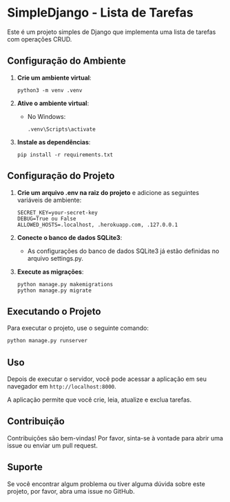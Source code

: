 # SimpleDjango - Lista de Tarefas

Este é um projeto simples de Django que implementa uma lista de tarefas com operações CRUD.

## Configuração do Ambiente

1. **Crie um ambiente virtual**:
    ```
    python3 -m venv .venv
    ```

2. **Ative o ambiente virtual**:
    - No Windows:
        ```
        .venv\Scripts\activate
        ```

3. **Instale as dependências**:
    ```
    pip install -r requirements.txt
    ```

## Configuração do Projeto

1. **Crie um arquivo .env na raiz do projeto** e adicione as seguintes variáveis de ambiente:
    ```
    SECRET_KEY=your-secret-key
    DEBUG=True ou False
    ALLOWED_HOSTS=.localhost, .herokuapp.com, .127.0.0.1
    ```

2. **Conecte o banco de dados SQLite3**:
    - As configurações do banco de dados SQLite3 já estão definidas no arquivo settings.py.

3. **Execute as migrações**:
    ```
    python manage.py makemigrations
    python manage.py migrate
    ```
    
## Executando o Projeto

Para executar o projeto, use o seguinte comando:

```bash
python manage.py runserver
```

## Uso

Depois de executar o servidor, você pode acessar a aplicação em seu navegador em `http://localhost:8000`.

A aplicação permite que você crie, leia, atualize e exclua tarefas.

## Contribuição

Contribuições são bem-vindas! Por favor, sinta-se à vontade para abrir uma issue ou enviar um pull request.

## Suporte

Se você encontrar algum problema ou tiver alguma dúvida sobre este projeto, por favor, abra uma issue no GitHub.

